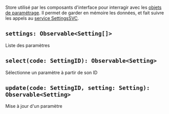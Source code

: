 Store utilisé par les composants d'interface pour interragir avec les [objets de paramétrage](../Interfaces/Setting.md). Il permet de garder en mémoire les données, et fait suivre les appels au [service SettingsSVC](../Services/SettingsSVC.md).

## `settings: Observable<Setting[]>`

Liste des paramètres

## `select(code: SettingID): Observable<Setting>`

Sélectionne un paramètre à partir de son ID

## `update(code: SettingID, setting: Setting): Observable<Setting>`

Mise à jour d'un paramètre